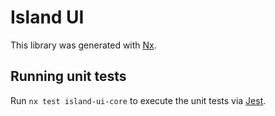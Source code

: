 # Island UI

This library was generated with [Nx](https://nx.dev).

## Running unit tests

Run `nx test island-ui-core` to execute the unit tests via [Jest](https://jestjs.io).
